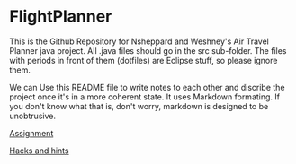 FlightPlanner
=============
This is the Github Repository for Nsheppard and Weshney's Air Travel Planner java project.
All .java files should go in the src sub-folder. The files with periods in front of them (dotfiles) are Eclipse stuff, so please ignore them.

We can Use this README file to write notes to each other and discribe the project once it's in a more coherent state.
It uses Markdown formating. If you don't know what that is, don't worry, markdown is designed to be unobtrusive.

[Assignment](https://csf14.wikispaces.com/Air+Travel+Planner)

[Hacks and hints](https://csf14.wikispaces.com/Air+Travel+Hints+and+Hacks)
